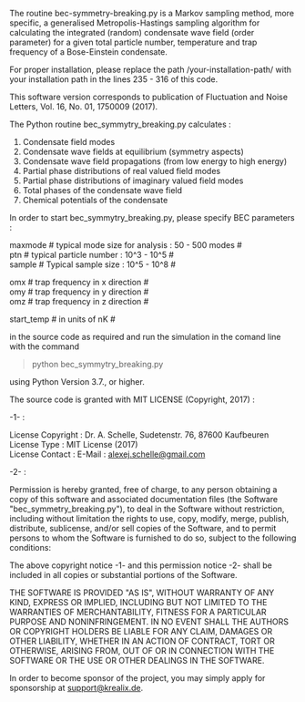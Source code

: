
   The routine bec-symmetry-breaking.py is a Markov sampling method, more specific, a generalised Metropolis-Hastings sampling algorithm for calculating the
   integrated (random) condensate wave field (order parameter) for a given total particle number, 
   temperature and trap frequency of a Bose-Einstein condensate.
   
   For proper installation, please replace the path /your-installation-path/ with your installation path in the lines 235 - 316 of this code.
  
   This software version corresponds to publication of Fluctuation and Noise Letters, Vol. 16, No. 01, 1750009 (2017). 

   The Python routine bec_symmytry_breaking.py calculates :

   1. Condensate field modes   	    	            	    	            	    	        
   2. Condensate wave fields at equilibrium (symmetry aspects)    
   3. Condensate wave field propagations (from low energy to high energy)    
   4. Partial phase distributions of real valued field modes    
   5. Partial phase distributions of imaginary valued field modes    
   6. Total phases of the condensate wave field
   7. Chemical potentials of the condensate 
    
   In order to start bec_symmytry_breaking.py, please specify BEC parameters :
   
   maxmode # typical mode size for analysis : 50 - 500 modes # <br>
   ptn # typical particle number : 10^3 - 10^5 # <br>
   sample # Typical sample size : 10^5 - 10^8 # <br>

   omx # trap frequency in x direction # <br>
   omy # trap frequency in y direction # <br>
   omz # trap frequency in z direction # <br>

   start_temp # in units of nK # <br>
   
   in the source code as required and run the simulation in the comand line with the command 
   
   > python bec_symmytry_breaking.py 
   
   using Python Version 3.7., or higher. <br>

   The source code is granted with MIT LICENSE (Copyright, 2017) : 
   
   -1- : 
 
   License Copyright :  Dr. A. Schelle, Sudetenstr. 76, 87600 Kaufbeuren <br>
   License Type :      MIT License (2017) <br>
   License Contact :    E-Mail : alexej.schelle@gmail.com <br>

   -2- : 

   Permission is hereby granted, free of charge, to any person obtaining a copy of this software and associated documentation files 
   (the Software "bec_symmetry_breaking.py"), to deal in the Software without restriction, including without limitation the rights to use, 
   copy, modify, merge, publish, distribute, sublicense, and/or sell copies of the Software, and to permit persons to whom the Software is 
   furnished to do so, subject to the following conditions:
 
   The above copyright notice -1- and this permission notice -2- shall be included in all copies or substantial portions of the Software.
 
   THE SOFTWARE IS PROVIDED "AS IS", WITHOUT WARRANTY OF ANY KIND, EXPRESS OR IMPLIED, INCLUDING BUT NOT LIMITED TO THE WARRANTIES OF MERCHANTABILITY, 
   FITNESS FOR A PARTICULAR PURPOSE AND NONINFRINGEMENT. IN NO EVENT SHALL THE AUTHORS OR COPYRIGHT HOLDERS BE LIABLE FOR ANY CLAIM, DAMAGES OR OTHER LIABILITY, 
   WHETHER IN AN ACTION OF CONTRACT, TORT OR OTHERWISE, ARISING FROM, OUT OF OR IN CONNECTION WITH THE SOFTWARE OR THE USE OR OTHER DEALINGS IN THE SOFTWARE.

   In order to become sponsor of the project, you may simply apply for sponsorship at support@krealix.de. 
